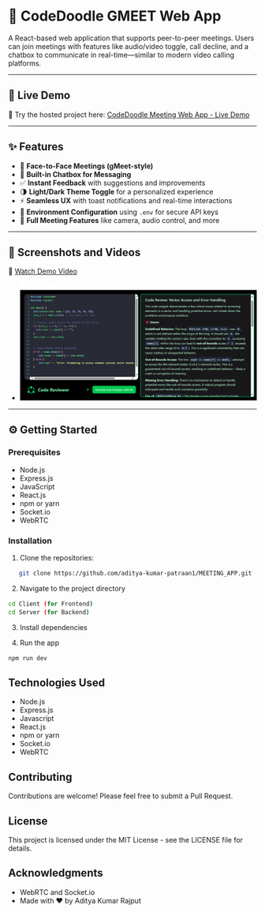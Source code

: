 # 🚀 CodeDoodle GMEET Web App

A React-based web application that supports peer-to-peer meetings. Users can join meetings with features like audio/video toggle, call decline, and a chatbox to communicate in real-time—similar to modern video calling platforms.

---

## 🔗 Live Demo

🚀 Try the hosted project here: [CodeDoodle Meeting Web App - Live Demo](https://meeting-app-1-ubes.onrender.com/)

---

## ✨ Features

- 🧠 **Face-to-Face Meetings (gMeet-style)**
- 💬 **Built-in Chatbox for Messaging**
- ✅ **Instant Feedback** with suggestions and improvements
- 🌗 **Light/Dark Theme Toggle** for a personalized experience
- ⚡ **Seamless UX** with toast notifications and real-time interactions
- 🔐 **Environment Configuration** using `.env` for secure API keys
- 🎥 **Full Meeting Features** like camera, audio control, and more

---

## 📸 Screenshots and Videos

🎥 [Watch Demo Video](https://raw.githubusercontent.com/aditya-kumar-patraan1/CodeReviewer/main/Client/CodeReviwer.mp4)

-   <img src="https://github.com/aditya-kumar-patraan1/CodeReviewer/blob/main/Client/darktheme.png?raw=true" width="600" alt="Dark Theme Screenshot" />

---

## ⚙️ Getting Started

### Prerequisites

- Node.js  
- Express.js  
- JavaScript  
- React.js  
- npm or yarn  
- Socket.io  
- WebRTC  

### Installation

1. Clone the repositories:
```bash
   git clone https://github.com/aditya-kumar-patraan1/MEETING_APP.git
```  

2. Navigate to the project directory
```bash
cd Client (for Frontend)
cd Server (for Backend)
```
3. Install dependencies

5. Run the app
```bash
npm run dev
```

## Technologies Used
- Node.js
- Express.js
- Javascript
- React.js
- npm or yarn
- Socket.io
- WebRTC

## Contributing
Contributions are welcome! Please feel free to submit a Pull Request.

## License
This project is licensed under the MIT License - see the LICENSE file for details.

## Acknowledgments
- WebRTC and Socket.io
- Made with ❤️ by Aditya Kumar Rajput
